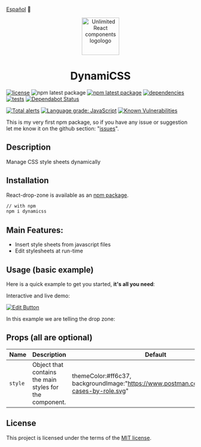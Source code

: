 [Español](./README_ES.md) 🚀️

<p align="center">
 <img align="center" height="100" src="https://user-images.githubusercontent.com/43678736/127270540-76b8863f-f664-4274-ab5c-41135f23d7dd.png" alt="Unlimited React components logologo">
<h1 align="center"> DynamiCSS</h1>
</p>

[![license](https://img.shields.io/badge/license-MIT-blue.svg)](https://github.com/JinSSJ3/react-drop-zone-responsive/blob/HEAD/LICENSE) ![npm latest package](https://img.shields.io/badge/npm%40LTS-1.8.x-cyan) [![npm latest package](https://img.shields.io/badge/npm%40latest-1.9.20-magenta)](https://www.npmjs.com/package/@unlimited-react-components/react-drop-zone) [![dependencies](https://david-dm.org/unlimited-react-components/react-drop-zone.svg)](https://david-dm.org/unlimited-react-components/react-drop-zone) [![tests](https://api.travis-ci.org/unlimited-react-components/react-drop-zone.svg?branch=master)](https://travis-ci.org/github/unlimited-react-components/react-drop-zone) [![Dependabot Status](https://api.dependabot.com/badges/status?host=github&repo=mui-org/material-ui)](https://dependabot.com)

[![Total alerts](https://img.shields.io/lgtm/alerts/g/unlimited-react-components/react-drop-zone.svg?logo=lgtm&logoWidth=18)](https://lgtm.com/projects/g/unlimited-react-components/react-drop-zone/alerts/) [![Language grade: JavaScript](https://img.shields.io/lgtm/grade/javascript/g/unlimited-react-components/react-drop-zone.svg?logo=lgtm&logoWidth=18)](https://lgtm.com/projects/g/unlimited-react-components/react-drop-zone/context:javascript) [![Known Vulnerabilities](https://snyk.io/test/github/unlimited-react-components/react-drop-zone/badge.svg)](https://snyk.io/test/github/unlimited-react-components/react-drop-zone)

This is my very first npm package, so if you have any issue or suggestion let me know it on the github section: "[issues](https://github.com/unlimited-react-components/react-drop-zone/issues)".

## Description

Manage CSS style sheets dynamically


## Installation

React-drop-zone is available as an [npm package](https://www.npmjs.com/package/react-drop-zone-responsive).

```sh
// with npm
npm i dynamicss
```

## Main Features:

- Insert style sheets from javascript files
- Edit stylesheets at run-time

## Usage (basic example)

Here is a quick example to get you started, **it's all you need**:

Interactive and live demo:

[![Edit Button](https://codesandbox.io/static/img/play-codesandbox.svg)](https://codesandbox.io/s/react-drop-zone-demo1-o7izp)


In this example we are telling the drop zone:


## Props (all are optional)


| Name | Description | Default |
| - | - | - |
| `style` | Object that contains the main styles for the component. | themeColor:#ff6c37, backgroundImage:"https://www.postman.com/assets/use-cases-by-role.svg" |



## License

This project is licensed under the terms of the
[MIT license](/LICENSE).
